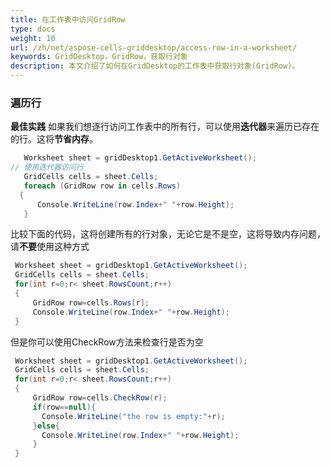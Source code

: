 ```yaml
---
title: 在工作表中访问GridRow
type: docs
weight: 10
url: /zh/net/aspose-cells-griddesktop/access-row-in-a-worksheet/
keywords: GridDesktop，GridRow，获取行对象
description: 本文介绍了如何在GridDesktop的工作表中获取行对象(GridRow)。
---
```

### 遍历行
**最佳实践**
如果我们想逐行访问工作表中的所有行，可以使用**迭代器**来遍历已存在的行。这将**节省内存**。
~~~C#
   Worksheet sheet = gridDesktop1.GetActiveWorksheet();
// 使用迭代器访问行
   GridCells cells = sheet.Cells;
   foreach (GridRow row in cells.Rows)
  {
      Console.WriteLine(row.Index+" "+row.Height);
   }
~~~
比较下面的代码，这将创建所有的行对象，无论它是不是空，这将导致内存问题，请**不要**使用这种方式
~~~C#
 Worksheet sheet = gridDesktop1.GetActiveWorksheet();
 GridCells cells = sheet.Cells;
 for(int r=0;r< sheet.RowsCount;r++)
 {
     GridRow row=cells.Rows[r];
     Console.WriteLine(row.Index+" "+row.Height);
 }
~~~
但是你可以使用CheckRow方法来检查行是否为空
~~~C#
 Worksheet sheet = gridDesktop1.GetActiveWorksheet();
 GridCells cells = sheet.Cells;
 for(int r=0;r< sheet.RowsCount;r++)
 {
     GridRow row=cells.CheckRow(r);
     if(row==null){
       Console.WriteLine("the row is empty:"+r);
     }else{
       Console.WriteLine(row.Index+" "+row.Height);
     }
 }
~~~
